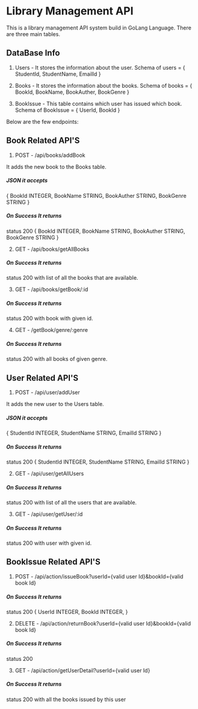 # Library Management API

This is a library management API system build in GoLang Language. There are three main tables.


## DataBase Info

1. Users - It stores the information about the user. 
Schema of users = {
  StudentId,
  StudentName,
  EmailId
}

2. Books - It stores the information about the books.
Schema of books = {
  BookId,
  BookName,
  BookAuther,
  BookGenre
}

3. BookIssue - This table contains which user has issued which book.
Schema of BookIssue = {
  UserId,
  BookId
}


Below are the few endpoints:

## Book Related API'S

1. POST - /api/books/addBook

It adds the new book to the Books table.
##### JSON it accepts
{
  BookId INTEGER,
  BookName STRING,
  BookAuther STRING,
  BookGenre STRING
}

##### On Success It returns
status 200 
{
  BookId INTEGER,
  BookName STRING,
  BookAuther STRING,
  BookGenre STRING
}

2. GET - /api/books/getAllBooks

##### On Success It returns
status 200  with list of all the books that are available.

3. GET - /api/books/getBook/:id

##### On Success It returns
status 200  with book with given id.

4. GET - /getBook/genre/:genre

##### On Success It returns
status 200  with all books of given genre.


## User Related API'S

1. POST - /api/user/addUser

It adds the new user to the Users table.
##### JSON it accepts
{
  StudentId INTEGER,
  StudentName STRING,
  EmailId STRING
}

##### On Success It returns
status 200 
{
  StudentId INTEGER,
  StudentName STRING,
  EmailId STRING
}

2. GET - /api/user/getAllUsers

##### On Success It returns
status 200  with list of all the users that are available.

3. GET - /api/user/getUser/:id

##### On Success It returns
status 200  with user with given id.


## BookIssue Related API'S

1. POST - /api/action/issueBook?userId={valid user Id}&bookId={valid book Id}

##### On Success It returns
status 200 
{
  UserId INTEGER,
  BookId INTEGER,
}

2. DELETE - /api/action/returnBook?userId={valid user Id}&bookId={valid book Id}

##### On Success It returns
status 200

3. GET - /api/action/getUserDetail?userId={valid user Id}

##### On Success It returns
status 200  with all the books issued by this user

